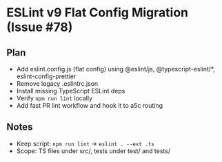 # ESLint v9 Flat Config Migration (Issue #78)

## Plan
- Add eslint.config.js (flat config) using @eslint/js, @typescript-eslint/*, eslint-config-prettier
- Remove legacy .eslintrc.json
- Install missing TypeScript ESLint deps
- Verify `npm run lint` locally
- Add fast PR lint workflow and hook it to a5c routing

## Notes
- Keep script: `npm run lint` -> `eslint . --ext .ts`
- Scope: TS files under src/, tests under test/ and tests/
